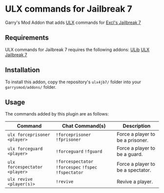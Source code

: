 # ULX commands for Jailbreak 7
Garry's Mod Addon that adds [ULX](https://github.com/TeamUlysses/ulx) commands for [Excl's Jailbreak 7](https://github.com/kurt-stolle/jailbreak)

## Requirements
ULX commands for Jailbreak 7 requires the following addons:
[ULib](https://github.com/TeamUlysses/ulib)
[ULX](https://github.com/TeamUlysses/ulx)
[Jailbreak 7](https://github.com/kurt-stolle/jailbreak)

## Installation
To install this addon, copy the repository's `ulx4jb7/` folder into your `garrysmod/addons/` folder.

## Usage
The commands added by this plugin are as follows:

| Command                       | Chat Command(s)                                       | Description                       |
|-------------------------------|-------------------------------------------------------|-----------------------------------|
| `ulx forceprisoner <player>`  | `!forceprisoner` `!fprisoner`                         | Force a player to be a prisoner.  |
| `ulx forceguard <player>`     | `!forceguard` `!fguard`                               | Force a player to be a guard.     |
| `ulx forcespectator <player>` | `!forcespectator` `!forcespec` `!fspec` `!fspectator` | Force a player to be a spectator. |
| `ulx revive <player(s)>`      | `!revive`                                             | Revive a player.                  |
